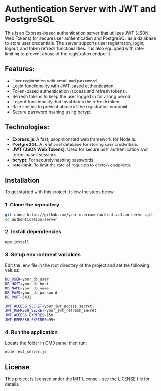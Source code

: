 # Authentication Server with JWT and PostgreSQL

This is an Express-based authentication server that utilizes JWT (JSON Web Tokens) for secure user authentication and PostgreSQL as a database to store user credentials. The server supports user registration, login, logout, and token refresh functionalities. It is also equipped with rate-limiting to prevent abuse of the registration endpoint.

## Features:
- User registration with email and password.
- Login functionality with JWT-based authentication.
- Token-based authentication (access and refresh tokens).
- Refresh tokens to keep the user logged in for a long period.
- Logout functionality that invalidates the refresh token.
- Rate limiting to prevent abuse of the registration endpoint.
- Secure password hashing using bcrypt.

## Technologies:
- **Express.js**: A fast, unopinionated web framework for Node.js.
- **PostgreSQL**: A relational database for storing user credentials.
- **JWT (JSON Web Tokens)**: Used for secure user authentication and token-based sessions.
- **bcrypt**: For securely hashing passwords.
- **rate-limit**: To limit the rate of requests to certain endpoints.

## Installation

To get started with this project, follow the steps below.

### 1. Clone the repository

```bash
git clone https://github.com/your-username/authentication-server.git
cd authentication-server
```

### 2. Install dependencies
```bash
npm install
```

### 3. Setup environment variables
Edit the .env file in the root directory of the project and set the following values:
```bash
DB_USER=your_db_user
DB_HOST=your_db_host
DB_NAME=your_db_name
DB_PASS=your_db_password
DB_PORT=5432

JWT_ACCESS_SECRET=your_jwt_access_secret
JWT_REFRESH_SECRET=your_jwt_refresh_secret
JWT_ACCESS_EXPIRES=15m
JWT_REFRESH_EXPIRES=99y
```

### 4. Run the application
Locate the folder in CMD panel then run:
```bash
node rest_server.js
```


## License
This project is licensed under the MIT License - see the LICENSE file for details.
